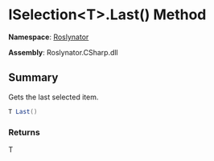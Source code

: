 # ISelection\<T>\.Last\(\) Method

**Namespace**: [Roslynator](../../README.md)

**Assembly**: Roslynator\.CSharp\.dll

## Summary

Gets the last selected item\.

```csharp
T Last()
```

### Returns

T

